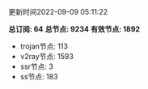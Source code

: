 更新时间2022-09-09 05:11:22

**总订阅: 64**
**总节点: 9234**
**有效节点: 1892**
- trojan节点: 113
- v2ray节点: 1593
- ssr节点: 3
- ss节点: 183
